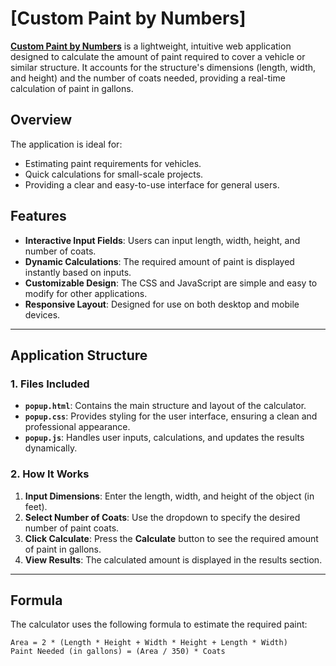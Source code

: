 # [Custom Paint by Numbers]

**[Custom Paint by Numbers](https://paintvibe.com/products/photo-to-custom-paint-by-numbers/)** is a lightweight, intuitive web application designed to calculate the amount of paint required to cover a vehicle or similar structure. It accounts for the structure's dimensions (length, width, and height) and the number of coats needed, providing a real-time calculation of paint in gallons.

## Overview

The application is ideal for:
- Estimating paint requirements for vehicles.
- Quick calculations for small-scale projects.
- Providing a clear and easy-to-use interface for general users.

## Features

- **Interactive Input Fields**: Users can input length, width, height, and number of coats.
- **Dynamic Calculations**: The required amount of paint is displayed instantly based on inputs.
- **Customizable Design**: The CSS and JavaScript are simple and easy to modify for other applications.
- **Responsive Layout**: Designed for use on both desktop and mobile devices.

---

## Application Structure

### 1. Files Included
- **`popup.html`**: Contains the main structure and layout of the calculator.
- **`popup.css`**: Provides styling for the user interface, ensuring a clean and professional appearance.
- **`popup.js`**: Handles user inputs, calculations, and updates the results dynamically.

### 2. How It Works
1. **Input Dimensions**: Enter the length, width, and height of the object (in feet).
2. **Select Number of Coats**: Use the dropdown to specify the desired number of paint coats.
3. **Click Calculate**: Press the **Calculate** button to see the required amount of paint in gallons.
4. **View Results**: The calculated amount is displayed in the results section.

---

## Formula

The calculator uses the following formula to estimate the required paint:

```plaintext
Area = 2 * (Length * Height + Width * Height + Length * Width)
Paint Needed (in gallons) = (Area / 350) * Coats
